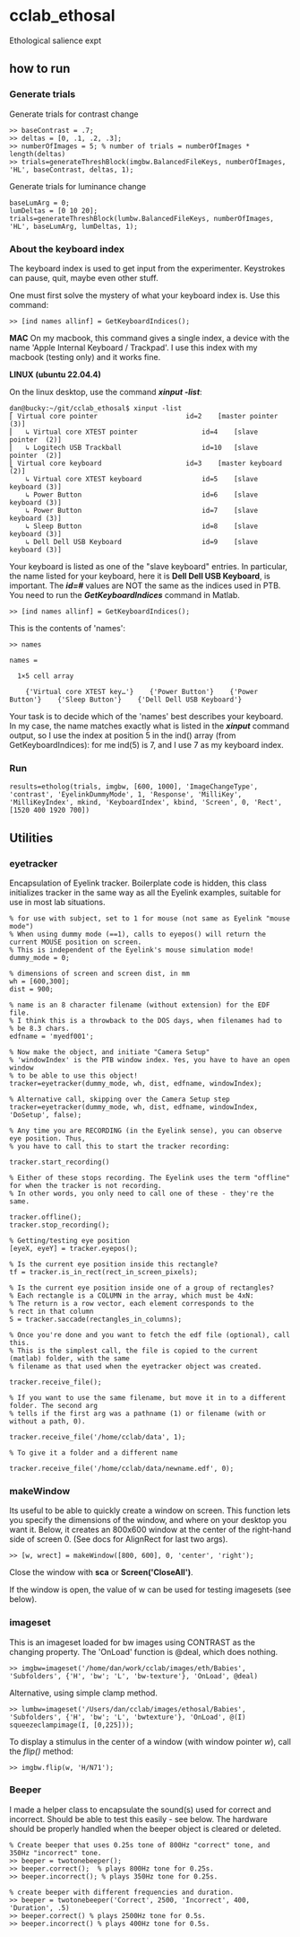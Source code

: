 # cclab_ethosal
Ethological salience expt

## how to run

### Generate trials

Generate trials for contrast change

```
>> baseContrast = .7;
>> deltas = [0, .1, .2, .3];
>> numberOfImages = 5; % number of trials = numberOfImages * length(deltas)
>> trials=generateThreshBlock(imgbw.BalancedFileKeys, numberOfImages, 'HL', baseContrast, deltas, 1);
```

Generate trials for luminance change

```
baseLumArg = 0;
lumDeltas = [0 10 20];
trials=generateThreshBlock(lumbw.BalancedFileKeys, numberOfImages, 'HL', baseLumArg, lumDeltas, 1);
```

### About the keyboard index

The keyboard index is used to get input from the experimenter.
Keystrokes can pause, quit, maybe even other stuff. 

One must first solve the mystery of what your keyboard index is.
Use this command:

```
>> [ind names allinf] = GetKeyboardIndices();
```


**MAC**
On my macbook, this command gives a single index, a device with the
name 'Apple Internal Keyboard / Trackpad'. I use this index with my
macbook (testing only) and it works fine. 


**LINUX (ubuntu 22.04.4)**

On the linux desktop, use the command ***xinput -list***:
```
dan@bucky:~/git/cclab_ethosal$ xinput -list
⎡ Virtual core pointer                    	id=2	[master pointer  (3)]
⎜   ↳ Virtual core XTEST pointer              	id=4	[slave  pointer  (2)]
⎜   ↳ Logitech USB Trackball                  	id=10	[slave  pointer  (2)]
⎣ Virtual core keyboard                   	id=3	[master keyboard (2)]
    ↳ Virtual core XTEST keyboard             	id=5	[slave  keyboard (3)]
    ↳ Power Button                            	id=6	[slave  keyboard (3)]
    ↳ Power Button                            	id=7	[slave  keyboard (3)]
    ↳ Sleep Button                            	id=8	[slave  keyboard (3)]
    ↳ Dell Dell USB Keyboard                  	id=9	[slave  keyboard (3)]
```

Your keyboard is listed as one of the "slave keyboard" entries. In particular, the name listed for your keyboard, 
here it is **Dell Dell USB Keyboard**, is important. The ***id=#*** values are NOT the same as the indices used in PTB. 
You need to run the ***GetKeyboardIndices*** command in Matlab.

```
>> [ind names allinf] = GetKeyboardIndices();
```

This is the contents of 'names':
```
>> names

names =

  1×5 cell array

    {'Virtual core XTEST key…'}    {'Power Button'}    {'Power Button'}    {'Sleep Button'}    {'Dell Dell USB Keyboard'}
```

Your task is to decide which of the 'names' best describes your
keyboard. In my case, the name matches exactly what is listed in the
***xinput*** command output, so I use the index at position 5 in the 
ind() array (from GetKeyboardIndices): for me ind(5) is 7, and I use
7 as my keyboard index. 

### Run

```
results=etholog(trials, imgbw, [600, 1000], 'ImageChangeType', 'contrast', 'EyelinkDummyMode', 1, 'Response', 'MilliKey', 'MilliKeyIndex', mkind, 'KeyboardIndex', kbind, 'Screen', 0, 'Rect', [1520 400 1920 700])
```


## Utilities

### eyetracker

Encapsulation of Eyelink tracker. Boilerplate code is hidden, this class initializes tracker in the same way as all the Eyelink examples, suitable for use in most lab situations. 

```
% for use with subject, set to 1 for mouse (not same as Eyelink "mouse mode")
% When using dummy mode (==1), calls to eyepos() will return the current MOUSE position on screen.
% This is independent of the Eyelink's mouse simulation mode! 
dummy_mode = 0;  

% dimensions of screen and screen dist, in mm
wh = [600,300];
dist = 900;

% name is an 8 character filename (without extension) for the EDF file.
% I think this is a throwback to the DOS days, when filenames had to
% be 8.3 chars.
edfname = 'myedf001';

% Now make the object, and initiate "Camera Setup"
% 'windowIndex' is the PTB window index. Yes, you have to have an open window
% to be able to use this object!
tracker=eyetracker(dummy_mode, wh, dist, edfname, windowIndex);

% Alternative call, skipping over the Camera Setup step
tracker=eyetracker(dummy_mode, wh, dist, edfname, windowIndex, 'DoSetup', false);

% Any time you are RECORDING (in the Eyelink sense), you can observe eye position. Thus,
% you have to call this to start the tracker recording:

tracker.start_recording()

% Either of these stops recording. The Eyelink uses the term "offline" for when the tracker is not recording. 
% In other words, you only need to call one of these - they're the same.

tracker.offline();
tracker.stop_recording();

% Getting/testing eye position
[eyeX, eyeY] = tracker.eyepos();

% Is the current eye position inside this rectangle?
tf = tracker.is_in_rect(rect_in_screen_pixels);

% Is the current eye position inside one of a group of rectangles?
% Each rectangle is a COLUMN in the array, which must be 4xN:
% The return is a row vector, each element corresponds to the
% rect in that column
S = tracker.saccade(rectangles_in_columns);

% Once you're done and you want to fetch the edf file (optional), call this.
% This is the simplest call, the file is copied to the current (matlab) folder, with the same
% filename as that used when the eyetracker object was created.

tracker.receive_file();

% If you want to use the same filename, but move it in to a different folder. The second arg
% tells if the first arg was a pathname (1) or filename (with or without a path, 0).

tracker.receive_file('/home/cclab/data', 1);

% To give it a folder and a different name

tracker.receive_file('/home/cclab/data/newname.edf', 0);

```

### makeWindow
Its useful to be able to quickly create a window on screen. This function lets you specify the dimensions of the window, and where on your desktop you want it. 
Below, it creates an 800x600 window at the center of the right-hand side of screen 0. (See docs for AlignRect for last two args).

```
>> [w, wrect] = makeWindow([800, 600], 0, 'center', 'right');
```

Close the window with **sca** or **Screen('CloseAll')**. 

If the window is open, the value of w can be used for testing imagesets (see below). 


### imageset

This is an imageset loaded for bw images using CONTRAST as the changing property. The 'OnLoad' function is @deal, which does nothing. 

```
>> imgbw=imageset('/home/dan/work/cclab/images/eth/Babies', 'Subfolders', {'H', 'bw'; 'L', 'bw-texture'}, 'OnLoad', @deal)
```

Alternative, using simple clamp method.

```
>> lumbw=imageset('/Users/dan/cclab/images/ethosal/Babies', 'Subfolders', {'H', 'bw'; 'L', 'bwtexture'}, 'OnLoad', @(I) squeezeclampimage(I, [0,225]));
```

To display a stimulus in the center of a window (with window pointer *w*), call the *flip()* method:

```
>> imgbw.flip(w, 'H/N71');
```

### Beeper

I made a helper class to encapsulate the sound(s) used for correct and incorrect. Should be able to test this easily - see below. The hardware should be properly handled when the beeper object is cleared or deleted. 


```
% Create beeper that uses 0.25s tone of 800Hz "correct" tone, and 350Hz "incorrect" tone.
>> beeper = twotonebeeper();
>> beeper.correct();  % plays 800Hz tone for 0.25s.
>> beeper.incorrect(); % plays 350Hz tone for 0.25s.

% create beeper with different frequencies and duration.
>> beeper = twotonebeeper('Correct', 2500, 'Incorrect', 400, 'Duration', .5)
>> beeper.correct() % plays 2500Hz tone for 0.5s.
>> beeper.incorrect() % plays 400Hz tone for 0.5s.
```


